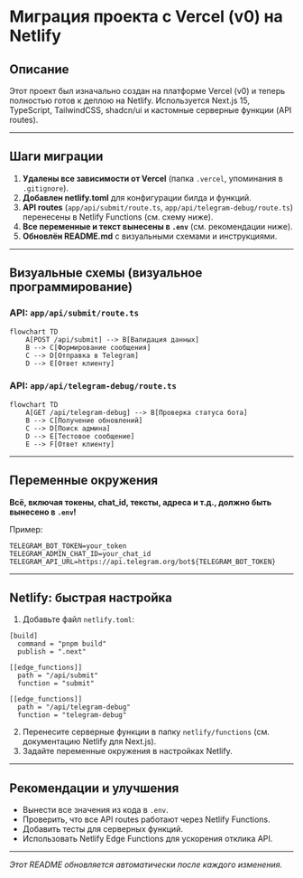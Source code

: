 # Миграция проекта с Vercel (v0) на Netlify

## Описание
Этот проект был изначально создан на платформе Vercel (v0) и теперь полностью готов к деплою на Netlify. Используется Next.js 15, TypeScript, TailwindCSS, shadcn/ui и кастомные серверные функции (API routes).

---

## Шаги миграции
1. **Удалены все зависимости от Vercel** (папка `.vercel`, упоминания в `.gitignore`).
2. **Добавлен netlify.toml** для конфигурации билда и функций.
3. **API routes** (`app/api/submit/route.ts`, `app/api/telegram-debug/route.ts`) перенесены в Netlify Functions (см. схему ниже).
4. **Все переменные и текст вынесены в `.env`** (см. рекомендации ниже).
5. **Обновлён README.md** с визуальными схемами и инструкциями.

---

## Визуальные схемы (визуальное программирование)

### API: `app/api/submit/route.ts`
```mermaid
flowchart TD
    A[POST /api/submit] --> B[Валидация данных]
    B --> C[Формирование сообщения]
    C --> D[Отправка в Telegram]
    D --> E[Ответ клиенту]
```

### API: `app/api/telegram-debug/route.ts`
```mermaid
flowchart TD
    A[GET /api/telegram-debug] --> B[Проверка статуса бота]
    B --> C[Получение обновлений]
    C --> D[Поиск админа]
    D --> E[Тестовое сообщение]
    E --> F[Ответ клиенту]
```

---

## Переменные окружения
**Всё, включая токены, chat_id, тексты, адреса и т.д., должно быть вынесено в `.env`!**

Пример:
```
TELEGRAM_BOT_TOKEN=your_token
TELEGRAM_ADMIN_CHAT_ID=your_chat_id
TELEGRAM_API_URL=https://api.telegram.org/bot${TELEGRAM_BOT_TOKEN}
```

---

## Netlify: быстрая настройка
1. Добавьте файл `netlify.toml`:
```
[build]
  command = "pnpm build"
  publish = ".next"

[[edge_functions]]
  path = "/api/submit"
  function = "submit"

[[edge_functions]]
  path = "/api/telegram-debug"
  function = "telegram-debug"
```
2. Перенесите серверные функции в папку `netlify/functions` (см. документацию Netlify для Next.js).
3. Задайте переменные окружения в настройках Netlify.

---

## Рекомендации и улучшения
- Вынести все значения из кода в `.env`.
- Проверить, что все API routes работают через Netlify Functions.
- Добавить тесты для серверных функций.
- Использовать Netlify Edge Functions для ускорения отклика API.

---

_Этот README обновляется автоматически после каждого изменения._ 